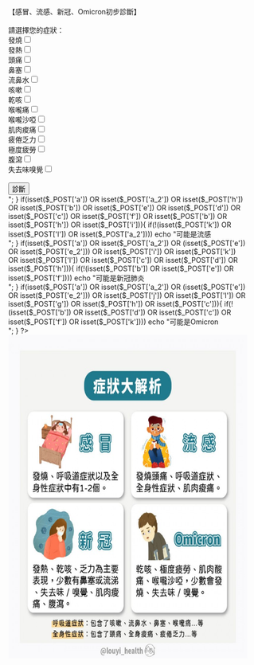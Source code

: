 <html>
<head>
<style>
ul#block li {
  display:inline-block;
}
</style>
</head>
<ul id="block">
<li>
【感冒、流感、新冠、Omicron初步診斷】<BR><BR>
請選擇您的症狀：
<form action="index.php" method="POST">
發燒<input type="checkbox" name="a"><BR>
發熱<input type="checkbox" name="a_2"><BR>
頭痛<input type="checkbox" name="b"><BR>
鼻塞<input type="checkbox" name="c"><BR>
流鼻水<input type="checkbox" name="d"><BR>
咳嗽<input type="checkbox" name="e"><BR>
乾咳<input type="checkbox" name="e_2"><BR>
喉嚨痛<input type="checkbox" name="f"><BR>
喉嚨沙啞<input type="checkbox" name="g"><BR>
肌肉痠痛<input type="checkbox" name="h"><BR>
疲倦乏力<input type="checkbox" name="i"><BR>
極度疲勞<input type="checkbox" name="j"><BR>
腹瀉<input type="checkbox" name="k"><BR>
失去味嗅覺<input type="checkbox" name="l"><BR><BR>
<input type="submit" value="診斷" name="submit">
</form>

<?php
if(isset($_POST['a']) OR isset($_POST['a_2']) OR isset($_POST['e']) OR isset($_POST['d']) OR isset($_POST['c']) OR isset($_POST['f']) OR isset($_POST['b']) OR isset($_POST['h']) OR isset($_POST['i'])){
		if(!(isset($_POST['k']) OR isset($_POST['l']) OR isset($_POST['a_2'])))
		    echo "可能是感冒<BR>";
}

if(isset($_POST['a']) OR isset($_POST['a_2']) OR isset($_POST['h']) OR isset($_POST['b']) OR isset($_POST['e']) OR isset($_POST['d']) OR isset($_POST['c']) OR isset($_POST['f']) OR isset($_POST['b']) OR isset($_POST['h']) OR isset($_POST['i'])){
		if(!(isset($_POST['k']) OR isset($_POST['l']) OR isset($_POST['a_2'])))
		echo "可能是流感<BR>";
}

if(isset($_POST['a']) OR isset($_POST['a_2']) OR (isset($_POST['e'])  OR isset($_POST['e_2'])) OR isset($_POST['i']) OR isset($_POST['k']) OR isset($_POST['l']) OR isset($_POST['c']) OR isset($_POST['d']) OR isset($_POST['h'])){
	if(!(isset($_POST['b']) OR isset($_POST['e']) OR isset($_POST['f'])))
	echo "可能是新冠肺炎<BR>";
}

if(isset($_POST['a']) OR isset($_POST['a_2']) OR (isset($_POST['e']) OR isset($_POST['e_2'])) OR isset($_POST['j']) OR isset($_POST['l']) OR isset($_POST['g']) OR isset($_POST['h']) OR isset($_POST['c'])){
	if(!(isset($_POST['b']) OR isset($_POST['d']) OR isset($_POST['c']) OR isset($_POST['f']) OR isset($_POST['k'])))
	echo "可能是Omicron<BR>";
}
?>
</li>
<li>
<img src="symptoms.jpeg" width="650" height="650">
</li>
</ul>
</html>


